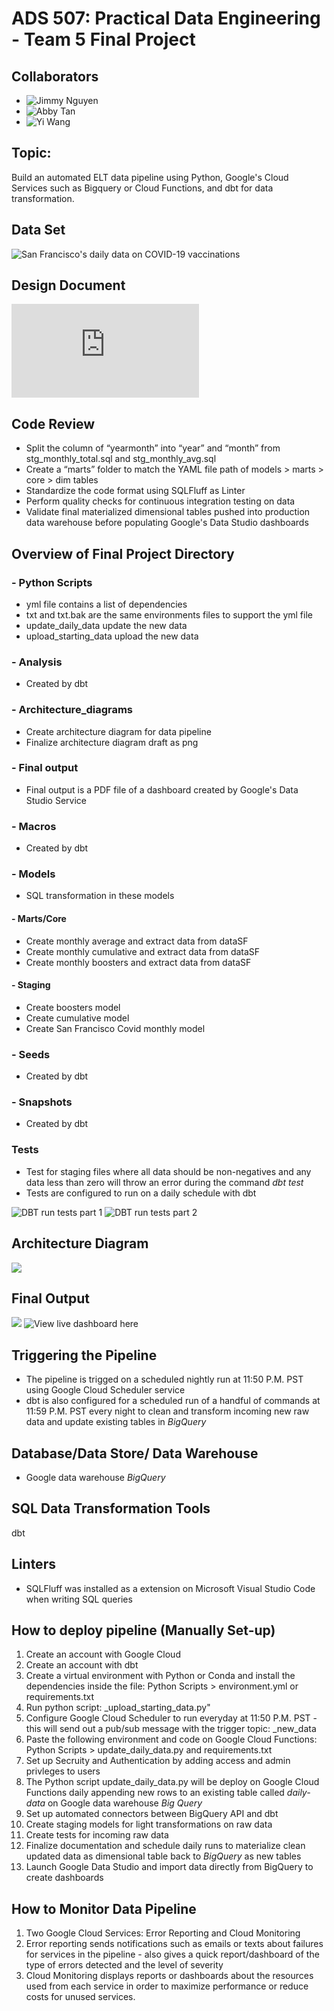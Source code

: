 # ADS 507: Practical Data Engineering - Team 5 Final Project

## Collaborators
- ![Jimmy Nguyen](https://github.com/jimmy-nguyen-data-science)
- ![Abby Tan](https://github.com/Abby-Tan)
- ![Yi Wang](https://github.com/YiWang001)


## Topic:

Build an automated ELT data pipeline using Python, Google's Cloud Services such as Bigquery or Cloud Functions, and dbt for data transformation.

## Data Set

![San Francisco's daily data on COVID-19 vaccinations](https://data.sfgov.org/COVID-19/COVID-Vaccinations-Given-to-SF-Residents-Over-Time/bqge-2y7k)


## Design Document

![The design document illustrates the data pipeline in detail](https://github.com/jimmy-nguyen-data-science/SF-COVID19-Vaccinations-pipeline/blob/main/Team%205%20Design%20Document%20-%20Data%20Pipeline%20for%20San%20Francisco%20COVID-19%20Vaccinations.pdf)

## Code Review

-	Split the column of “yearmonth” into “year” and “month” from stg_monthly_total.sql and stg_monthly_avg.sql
-	Create a “marts” folder to match the YAML file path of models > marts > core > dim tables
-	Standardize the code format using SQLFluff as Linter
-	Perform quality checks for continuous integration testing on data 
-	Validate final materialized dimensional tables pushed into production data warehouse before populating Google's Data Studio dashboards


## Overview of Final Project Directory

### - Python Scripts

- yml file contains a list of dependencies
- txt and txt.bak are the same environments files to support the yml file
- update_daily_data update the new data 
- upload_starting_data upload the new data

### - Analysis

- Created by dbt

### - Architecture_diagrams

- Create architecture diagram for data pipeline
- Finalize architecture diagram draft as png


### - Final output 
- Final output is a PDF file of a dashboard created by Google's Data Studio Service 

### - Macros

- Created by dbt

### - Models

- SQL transformation in these models

#### - Marts/Core

- Create monthly average and extract data from dataSF
- Create monthly cumulative and extract data from dataSF
- Create monthly boosters and extract data from dataSF

#### - Staging

- Create boosters model
- Create cumulative model
- Create San Francisco Covid monthly model

### - Seeds

- Created by dbt

### - Snapshots

- Created by dbt

### Tests

- Test for staging files where all data should be non-negatives and any data less than zero will throw an error during the command _dbt test_ 
- Tests are configured to run on a daily schedule with dbt 

![DBT run tests part 1](https://github.com/jimmy-nguyen-data-science/SF-COVID19-Vaccinations-pipeline/blob/development-yi/tests/DBT%20run%20pass(1).png)
![DBT run tests part 2](https://github.com/jimmy-nguyen-data-science/SF-COVID19-Vaccinations-pipeline/blob/development-yi/tests/DBT%20run%20pass(2).png)


## Architecture Diagram 

![](https://github.com/jimmy-nguyen-data-science/SF-COVID19-Vaccinations-pipeline/blob/main/architecture_diagrams/final_draft_01.png)

## Final Output

![](https://github.com/jimmy-nguyen-data-science/SF-COVID19-Vaccinations-pipeline/blob/main/final%20output/Final%20Output%20as%20Dashboard.png)
![View live dashboard here](https://datastudio.google.com/reporting/0688f974-82b0-4835-b60d-e534a070e275)

## Triggering the Pipeline

- The pipeline is trigged on a scheduled nightly run at 11:50 P.M. PST using Google Cloud Scheduler service
- dbt is also configured for a scheduled run of a handful of commands at 11:59 P.M. PST every night to clean and transform incoming new raw data and update existing tables in _BigQuery_

## Database/Data Store/ Data Warehouse

- Google data warehouse _BigQuery_

## SQL Data Transformation Tools

dbt

## Linters

- SQLFluff was installed as a extension on Microsoft Visual Studio Code when writing SQL queries

##  How to deploy pipeline (Manually Set-up)

1. Create an account with Google Cloud 
2. Create an account with dbt 
3. Create a virtual environment with Python or Conda and install the dependencies inside the file: Python Scripts > environment.yml or requirements.txt 
4. Run python script: _upload_starting_data.py"
5. Configure Google Cloud Scheduler to run everyday at 11:50 P.M. PST - this will send out a pub/sub message with the trigger topic: _new_data
6. Paste the following environment and code on Google Cloud Functions: Python Scripts > update_daily_data.py and requirements.txt 
7. Set up Secruity and Authentication by adding access and admin privleges to users 
8. The Python script update_daily_data.py will be deploy on Google Cloud Functions daily appending new rows to an existing table called _daily-data_ on Google data warehouse _Big Query_
9. Set up automated connectors between BigQuery API and dbt 
10. Create staging models for light transformations on raw data 
11. Create tests for incoming raw data
12. Finalize documentation and schedule daily runs to materialize clean updated data as dimensional table back to _BigQuery_ as new tables
13. Launch Google Data Studio and import data directly from BigQuery to create dashboards 


## How to Monitor Data Pipeline 
1. Two Google Cloud Services: Error Reporting and Cloud Monitoring
2. Error reporting sends notifications such as emails or texts about failures for services in the pipeline - also gives a quick report/dashboard of the type of errors detected and the level of severity 
3. Cloud Monitoring displays reports or dashboards about the resources used from each service in order to maximize performance or reduce costs for unused services.

